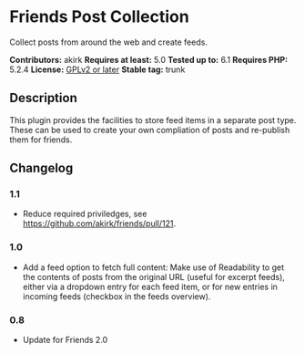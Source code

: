 # Friends Post Collection

Collect posts from around the web and create feeds.

**Contributors:** akirk
**Requires at least:** 5.0
**Tested up to:** 6.1
**Requires PHP:** 5.2.4
**License:** [GPLv2 or later](http://www.gnu.org/licenses/gpl-2.0.html)
**Stable tag:** trunk

## Description

This plugin provides the facilities to store feed items in a separate post type. These can be used to create your own compliation of posts and re-publish them for friends.

## Changelog

### 1.1
- Reduce required priviledges, see https://github.com/akirk/friends/pull/121.

### 1.0
- Add a feed option to fetch full content: Make use of Readability to get the contents of posts from the original URL (useful for excerpt feeds), either via a dropdown entry for each feed item, or for new entries in incoming feeds (checkbox in the feeds overview).

### 0.8
- Update for Friends 2.0
